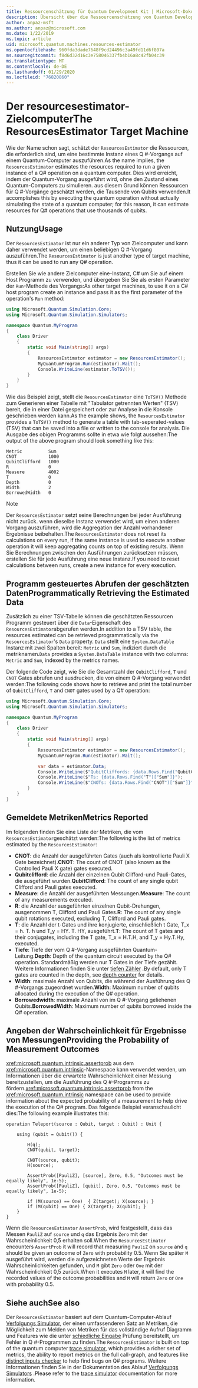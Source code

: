 ```yaml
---
title: Ressourcenschätzung für Quantum Development Kit | Microsoft-Dokumentation
description: Übersicht über die Ressourcenschätzung von Quantum Development Kit von Microsoft
author: anpaz-msft
ms.author: anpaz@microsoft.com
ms.date: 1/22/2019
ms.topic: article
uid: microsoft.quantum.machines.resources-estimator
ms.openlocfilehash: 960fda3dade7648f9cd24496c3a49fd11d6f807a
ms.sourcegitcommit: f8d6d32d16c3e758046337fb4b16a8c42fb04c39
ms.translationtype: MT
ms.contentlocale: de-DE
ms.lasthandoff: 01/29/2020
ms.locfileid: "76820860"
---
```

# <a name="the-resourcesestimator-target-machine"></a><span data-ttu-id="ab96a-103">Der resourcesestimator-Zielcomputer</span><span class="sxs-lookup"><span data-stu-id="ab96a-103">The ResourcesEstimator Target Machine</span></span>

<span data-ttu-id="ab96a-104">Wie der Name schon sagt, schätzt der `ResourcesEstimator` die Ressourcen, die erforderlich sind, um eine bestimmte Instanz eines Q #-Vorgangs auf einem Quantum-Computer auszuführen.</span><span class="sxs-lookup"><span data-stu-id="ab96a-104">As the name implies, the `ResourcesEstimator` estimates the resources required to run a given instance of a Q# operation on a quantum computer.</span></span>
<span data-ttu-id="ab96a-105">Dies wird erreicht, indem der Quantum-Vorgang ausgeführt wird, ohne den Zustand eines Quantum-Computers zu simulieren. aus diesem Grund können Ressourcen für Q #-Vorgänge geschätzt werden, die Tausende von Qubits verwenden.</span><span class="sxs-lookup"><span data-stu-id="ab96a-105">It accomplishes this by executing the quantum operation without actually simulating the state of a quantum computer; for this reason, it can estimate resources for Q# operations that use thousands of qubits.</span></span>

## <a name="usage"></a><span data-ttu-id="ab96a-106">Nutzung</span><span class="sxs-lookup"><span data-stu-id="ab96a-106">Usage</span></span>

<span data-ttu-id="ab96a-107">Der `ResourcesEstimator` ist nur ein anderer Typ von Zielcomputer und kann daher verwendet werden, um einen beliebigen Q #-Vorgang auszuführen.</span><span class="sxs-lookup"><span data-stu-id="ab96a-107">The `ResourcesEstimator` is just another type of target machine, thus it can be used to run any Q# operation.</span></span> 

<span data-ttu-id="ab96a-108">Erstellen Sie wie andere Zielcomputer eine-Instanz, C# um Sie auf einem Host Programm zu verwenden, und übergeben Sie Sie als ersten Parameter der `Run`-Methode des Vorgangs:</span><span class="sxs-lookup"><span data-stu-id="ab96a-108">As other target machines, to use it on a C# host program create an instance and pass it as the first parameter of the operation's `Run` method:</span></span>

```csharp
using Microsoft.Quantum.Simulation.Core;
using Microsoft.Quantum.Simulation.Simulators;

namespace Quantum.MyProgram
{
    class Driver
    {
        static void Main(string[] args)
        {
            ResourcesEstimator estimator = new ResourcesEstimator();
            MyQuantumProgram.Run(estimator).Wait();
            Console.WriteLine(estimator.ToTSV());
        }
    }
}
```

<span data-ttu-id="ab96a-109">Wie das Beispiel zeigt, stellt die `ResourcesEstimator` eine `ToTSV()` Methode zum Generieren einer Tabelle mit "Tabulator getrennten Werten" (TSV) bereit, die in einer Datei gespeichert oder zur Analyse in die Konsole geschrieben werden kann.</span><span class="sxs-lookup"><span data-stu-id="ab96a-109">As the example shows, the `ResourcesEstimator` provides a `ToTSV()` method to generate a table with tab-seperated-values (TSV) that can be saved into a file or written to the console for analysis.</span></span> <span data-ttu-id="ab96a-110">Die Ausgabe des obigen Programms sollte in etwa wie folgt aussehen:</span><span class="sxs-lookup"><span data-stu-id="ab96a-110">The output of the above program should look something like this:</span></span>

```Output
Metric          Sum
CNOT            1000
QubitClifford   1000
R               0
Measure         4002
T               0
Depth           0
Width           2
BorrowedWidth   0
```

> [!NOTE]
> <span data-ttu-id="ab96a-111">Der `ResourcesEstimator` setzt seine Berechnungen bei jeder Ausführung nicht zurück. wenn dieselbe Instanz verwendet wird, um einen anderen Vorgang auszuführen, wird die Aggregation der Anzahl vorhandener Ergebnisse beibehalten.</span><span class="sxs-lookup"><span data-stu-id="ab96a-111">The `ResourcesEstimator` does not reset its calculations on every run, if the same instance is used to execute another operation it will keep aggregating counts on top of existing results.</span></span>
> <span data-ttu-id="ab96a-112">Wenn Sie Berechnungen zwischen den Ausführungen zurücksetzen müssen, erstellen Sie für jede Ausführung eine neue Instanz.</span><span class="sxs-lookup"><span data-stu-id="ab96a-112">If you need to reset calculations between runs, create a new instance for every execution.</span></span>


## <a name="programmatically-retrieving-the-estimated-data"></a><span data-ttu-id="ab96a-113">Programm gesteuertes Abrufen der geschätzten Daten</span><span class="sxs-lookup"><span data-stu-id="ab96a-113">Programmatically Retrieving the Estimated Data</span></span>

<span data-ttu-id="ab96a-114">Zusätzlich zu einer TSV-Tabelle können die geschätzten Ressourcen Programm gesteuert über die `Data`-Eigenschaft des `ResourcesEstimator`abgerufen werden.</span><span class="sxs-lookup"><span data-stu-id="ab96a-114">In addition to a TSV table, the resources estimated can be retrieved programmatically via the `ResourcesEstimator`'s `Data` property.</span></span> <span data-ttu-id="ab96a-115">`Data` stellt eine `System.DataTable` Instanz mit zwei Spalten bereit: `Metric` und `Sum`, indiziert durch die metriknamen.</span><span class="sxs-lookup"><span data-stu-id="ab96a-115">`Data` provides a `System.DataTable` instance with two columns: `Metric` and `Sum`, indexed by the metrics names.</span></span>

<span data-ttu-id="ab96a-116">Der folgende Code zeigt, wie Sie die Gesamtzahl der `QubitClifford`, `T` und `CNOT` Gates abrufen und ausdrucken, die von einem Q #-Vorgang verwendet werden:</span><span class="sxs-lookup"><span data-stu-id="ab96a-116">The following code shows how to retrieve and print the total number of `QubitClifford`, `T` and `CNOT` gates used by a Q# operation:</span></span>

```csharp
using Microsoft.Quantum.Simulation.Core;
using Microsoft.Quantum.Simulation.Simulators;

namespace Quantum.MyProgram
{
    class Driver
    {
        static void Main(string[] args)
        {
            ResourcesEstimator estimator = new ResourcesEstimator();
            MyQuantumProgram.Run(estimator).Wait();

            var data = estimator.Data;
            Console.WriteLine($"QubitCliffords: {data.Rows.Find("QubitClifford")["Sum"]}");
            Console.WriteLine($"Ts: {data.Rows.Find("T")["Sum"]}");
            Console.WriteLine($"CNOTs: {data.Rows.Find("CNOT")["Sum"]}");
        }
    }
}
```

## <a name="metrics-reported"></a><span data-ttu-id="ab96a-117">Gemeldete Metriken</span><span class="sxs-lookup"><span data-stu-id="ab96a-117">Metrics Reported</span></span>

<span data-ttu-id="ab96a-118">Im folgenden finden Sie eine Liste der Metriken, die vom `ResourcesEstimator`geschätzt werden:</span><span class="sxs-lookup"><span data-stu-id="ab96a-118">The following is the list of metrics estimated by the `ResourcesEstimator`:</span></span>

* <span data-ttu-id="ab96a-119">__CNOT__: die Anzahl der ausgeführten Gates (auch als kontrollierte Pauli X Gate bezeichnet).</span><span class="sxs-lookup"><span data-stu-id="ab96a-119">__CNOT__: The count of CNOT (also known as the Controlled Pauli X gate) gates executed.</span></span>
* <span data-ttu-id="ab96a-120">__Qubitclifford__: die Anzahl der einzelnen Qubit Clifford-und Pauli-Gates, die ausgeführt wurden.</span><span class="sxs-lookup"><span data-stu-id="ab96a-120">__QubitClifford__: The count of any single qubit Clifford and Pauli gates executed.</span></span>
* <span data-ttu-id="ab96a-121">__Measure__: die Anzahl der ausgeführten Messungen.</span><span class="sxs-lookup"><span data-stu-id="ab96a-121">__Measure__:  The count of any measurements executed.</span></span>
* <span data-ttu-id="ab96a-122">__R__: die Anzahl der ausgeführten einzelnen Qubit-Drehungen, ausgenommen T, Clifford und Pauli Gates.</span><span class="sxs-lookup"><span data-stu-id="ab96a-122">__R__: The count of any single qubit rotations executed, excluding T, Clifford and Pauli gates.</span></span>
* <span data-ttu-id="ab96a-123">__T__: die Anzahl der t-Gates und ihre konjugierte, einschließlich t Gate, T_x = h. T. h und T_y = HY. T. HY, ausgeführt.</span><span class="sxs-lookup"><span data-stu-id="ab96a-123">__T__: The count of T gates and their conjugates, including the T gate, T_x = H.T.H, and T_y = Hy.T.Hy, executed.</span></span>
* <span data-ttu-id="ab96a-124">__Tiefe__: Tiefe der vom Q #-Vorgang ausgeführten Quantum-Leitung.</span><span class="sxs-lookup"><span data-stu-id="ab96a-124">__Depth__: Depth of the quantum circuit executed by the Q# operation.</span></span> <span data-ttu-id="ab96a-125">Standardmäßig werden nur T Gates in der Tiefe gezählt. Weitere Informationen finden Sie unter [tiefen Zähler](xref:microsoft.quantum.machines.qc-trace-simulator.depth-counter) .</span><span class="sxs-lookup"><span data-stu-id="ab96a-125">By default, only T gates are counted in the depth, see [depth counter](xref:microsoft.quantum.machines.qc-trace-simulator.depth-counter) for details.</span></span>
* <span data-ttu-id="ab96a-126">__Width__: maximale Anzahl von Qubits, die während der Ausführung des Q #-Vorgangs zugeordnet wurden.</span><span class="sxs-lookup"><span data-stu-id="ab96a-126">__Width__: Maximum number of qubits allocated during the execution of the Q# operation.</span></span>
* <span data-ttu-id="ab96a-127">__Borrowedwidth__: maximale Anzahl von im Q #-Vorgang geliehenen Qubits.</span><span class="sxs-lookup"><span data-stu-id="ab96a-127">__BorrowedWidth__: Maximum number of qubits borrowed inside the Q# operation.</span></span>


## <a name="providing-the-probability-of-measurement-outcomes"></a><span data-ttu-id="ab96a-128">Angeben der Wahrscheinlichkeit für Ergebnisse von Messungen</span><span class="sxs-lookup"><span data-stu-id="ab96a-128">Providing the Probability of Measurement Outcomes</span></span>

<span data-ttu-id="ab96a-129"><xref:microsoft.quantum.intrinsic.assertprob> aus dem <xref:microsoft.quantum.intrinsic>-Namespace kann verwendet werden, um Informationen über die erwartete Wahrscheinlichkeit einer Messung bereitzustellen, um die Ausführung des Q #-Programms zu fördern.</span><span class="sxs-lookup"><span data-stu-id="ab96a-129"><xref:microsoft.quantum.intrinsic.assertprob> from the <xref:microsoft.quantum.intrinsic> namespace can be used to provide information about the expected probability of a measurement to help drive the execution of the Q# program.</span></span> <span data-ttu-id="ab96a-130">Das folgende Beispiel veranschaulicht dies:</span><span class="sxs-lookup"><span data-stu-id="ab96a-130">The following example illustrates this:</span></span>

```qsharp
operation Teleport(source : Qubit, target : Qubit) : Unit {

    using (qubit = Qubit()) {

        H(q);
        CNOT(qubit, target);

        CNOT(source, qubit);
        H(source);

        AssertProb([PauliZ], [source], Zero, 0.5, "Outcomes must be equally likely", 1e-5);
        AssertProb([PauliZ], [qubit], Zero, 0.5, "Outcomes must be equally likely", 1e-5);

        if (M(source) == One)  { Z(target); X(source); }
        if (M(qubit) == One) { X(target); X(qubit); }
    }
}
```

<span data-ttu-id="ab96a-131">Wenn die `ResourcesEstimator` `AssertProb`, wird festgestellt, dass das Messen `PauliZ` auf `source` und `q` das Ergebnis `Zero` mit der Wahrscheinlichkeit 0,5 erhalten soll.</span><span class="sxs-lookup"><span data-stu-id="ab96a-131">When the `ResourcesEstimator` encounters `AssertProb` it will record that measuring `PauliZ` on `source` and `q` should be given an outcome of `Zero` with probability 0.5.</span></span> <span data-ttu-id="ab96a-132">Wenn Sie später `M` ausgeführt wird, werden die aufgezeichneten Werte der Ergebnis Wahrscheinlichkeiten gefunden, und `M` gibt `Zero` oder `One` mit der Wahrscheinlichkeit 0,5 zurück.</span><span class="sxs-lookup"><span data-stu-id="ab96a-132">When it executes `M` later, it will find the recorded values of the outcome probabilities and `M` will return `Zero` or `One` with probability 0.5.</span></span>


## <a name="see-also"></a><span data-ttu-id="ab96a-133">Siehe auch</span><span class="sxs-lookup"><span data-stu-id="ab96a-133">See also</span></span>

<span data-ttu-id="ab96a-134">Der `ResourcesEstimator` basiert auf dem Quantum-Computer-Ablauf [Verfolgungs Simulator](xref:microsoft.quantum.machines.qc-trace-simulator.intro), der einen umfassenderen Satz an Metriken, die Möglichkeit zum Melden von Metriken für das vollständige Aufruf Diagramm und Features wie die unter [schiedliche Eingabe](xref:microsoft.quantum.machines.qc-trace-simulator.distinct-inputs) Prüfung bereitstellt, um Fehler in Q #-Programmen zu finden.</span><span class="sxs-lookup"><span data-stu-id="ab96a-134">The `ResourcesEstimator` is built on top of the quantum computer [trace simulator](xref:microsoft.quantum.machines.qc-trace-simulator.intro), which provides a richer set of metrics, the ability to report metrics on the full call-graph, and features like [distinct inputs checker](xref:microsoft.quantum.machines.qc-trace-simulator.distinct-inputs) to help find bugs on Q# programs.</span></span> <span data-ttu-id="ab96a-135">Weitere Informationen finden Sie in der Dokumentation des Ablauf [Verfolgungs Simulators](xref:microsoft.quantum.machines.qc-trace-simulator.intro) .</span><span class="sxs-lookup"><span data-stu-id="ab96a-135">Please refer to the [trace simulator](xref:microsoft.quantum.machines.qc-trace-simulator.intro) documentation for more information.</span></span>

